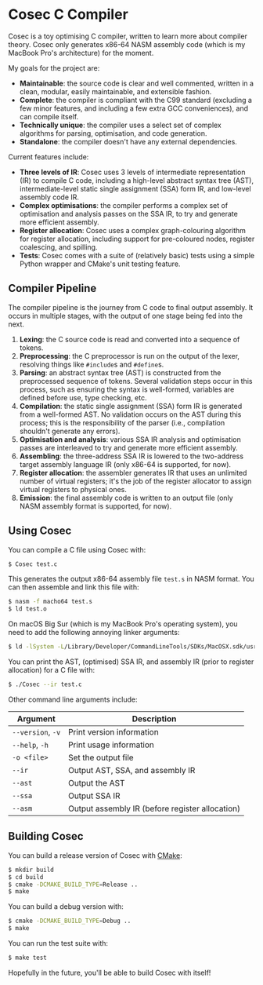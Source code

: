 
# Cosec C Compiler

Cosec is a toy optimising C compiler, written to learn more about compiler
theory. Cosec only generates x86-64 NASM assembly code (which is my MacBook
Pro's architecture) for the moment.

My goals for the project are:

* **Maintainable**: the source code is clear and well commented, written in a
  clean, modular, easily maintainable, and extensible fashion.
* **Complete**: the compiler is compliant with the C99 standard (excluding a few
  minor features, and including a few extra GCC conveniences), and can compile
  itself.
* **Technically unique**: the compiler uses a select set of complex algorithms
  for parsing, optimisation, and code generation.
* **Standalone**: the compiler doesn't have any external dependencies.

Current features include:

* **Three levels of IR**: Cosec uses 3 levels of intermediate representation
  (IR) to compile C code, including a high-level abstract syntax tree (AST),
  intermediate-level static single assignment (SSA) form IR, and low-level
  assembly code IR.
* **Complex optimisations**: the compiler performs a complex set of
  optimisation and analysis passes on the SSA IR, to try and generate more
  efficient assembly.
* **Register allocation**: Cosec uses a complex graph-colouring algorithm for
  register allocation, including support for pre-coloured nodes, register
  coalescing, and spilling.
* **Tests**: Cosec comes with a suite of (relatively basic) tests using a
  simple Python wrapper and CMake's unit testing feature.


## Compiler Pipeline

The compiler pipeline is the journey from C code to final output assembly. It
occurs in multiple stages, with the output of one stage being fed into the
next.

1. **Lexing**: the C source code is read and converted into a sequence of
   tokens.
2. **Preprocessing**: the C preprocessor is run on the output of the lexer,
   resolving things like `#include`s and `#define`s.
3. **Parsing**: an abstract syntax tree (AST) is constructed from the
   preprocessed sequence of tokens. Several validation steps occur in this
   process, such as ensuring the syntax is well-formed, variables are defined
   before use, type checking, etc.
4. **Compilation**: the static single assignment (SSA) form IR is generated
   from a well-formed AST. No validation occurs on the AST during this process;
   this is the responsibility of the parser (i.e., compilation shouldn't
   generate any errors).
5. **Optimisation and analysis**: various SSA IR analysis and optimisation
   passes are interleaved to try and generate more efficient assembly.
6. **Assembling**: the three-address SSA IR is lowered to the two-address
   target assembly language IR (only x86-64 is supported, for now).
7. **Register allocation**: the assembler generates IR that uses an unlimited
   number of virtual registers; it's the job of the register allocator to
   assign virtual registers to physical ones.
8. **Emission**: the final assembly code is written to an output file (only
   NASM assembly format is supported, for now).


## Using Cosec

You can compile a C file using Cosec with:

```bash
$ Cosec test.c
```

This generates the output x86-64 assembly file `test.s` in NASM format. You can
then assemble and link this file with:

```bash
$ nasm -f macho64 test.s
$ ld test.o
```

On macOS Big Sur (which is my MacBook Pro's operating system), you need to add
the following annoying linker arguments:

```bash
$ ld -lSystem -L/Library/Developer/CommandLineTools/SDKs/MacOSX.sdk/usr/lib test.o
```

You can print the AST, (optimised) SSA IR, and assembly IR (prior to register
allocation) for a C file with:

```bash
$ ./Cosec --ir test.c
```

Other command line arguments include:

| Argument          | Description                                     |
|-------------------|-------------------------------------------------|
| `--version`, `-v` | Print version information                       |
| `--help`, `-h`    | Print usage information                         |
| `-o <file>`       | Set the output file                             |
| `--ir`            | Output AST, SSA, and assembly IR                |
| `--ast`           | Output the AST                                  |
| `--ssa`           | Output SSA IR                                   |
| `--asm`           | Output assembly IR (before register allocation) |


## Building Cosec

You can build a release version of Cosec with [CMake](https://cmake.org/):

```bash
$ mkdir build
$ cd build
$ cmake -DCMAKE_BUILD_TYPE=Release ..
$ make
```

You can build a debug version with:

```bash
$ cmake -DCMAKE_BUILD_TYPE=Debug ..
$ make
```

You can run the test suite with:

```bash
$ make test
```

Hopefully in the future, you'll be able to build Cosec with itself!
